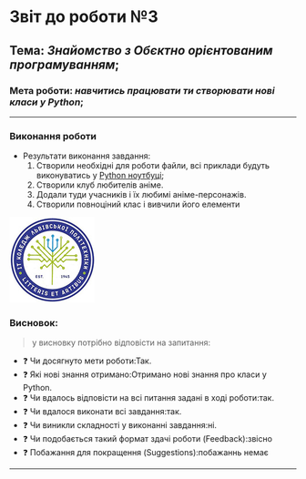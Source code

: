 # Звіт до роботи №3
## Тема: _Знайомство з Обєктно орієнтованим програмуванням_;
### Мета роботи: _навчитись працювати ти створювати нові класи у Python_;
---
### Виконання роботи
- Результати виконання завдання:
    1. Створили необхідні для роботи файли, всі приклади будуть виконуватись у [Python ноутбуці](note.ipynb);
    1. Створили клуб любителів аніме.
    1. Додали туди учасників і їх любимі аніме-персонажів.
    1. Створили повноціний клас і вивчили його елементи

![alt text](https://github.com/BobasB/it_college/raw/main/reports/pictures/logo-lit.jpg "ІТ Коледж")




### Висновок: 
> у висновку потрібно відповісти на запитання:
- :question: Чи досягнуто мети роботи:Так.
- :question: Які нові знання отримано:Отримано нові знання про класи у Python.
- :question: Чи вдалось відповісти на всі питання задані в ході роботи:так.
- :question: Чи вдалося виконати всі завдання:так.
- :question: Чи виникли складності у виконанні завдання:ні.
- :question: Чи подобається такий формат здачі роботи (Feedback):звісно
- :question: Побажання для покращення (Suggestions):побажаннь немає
---